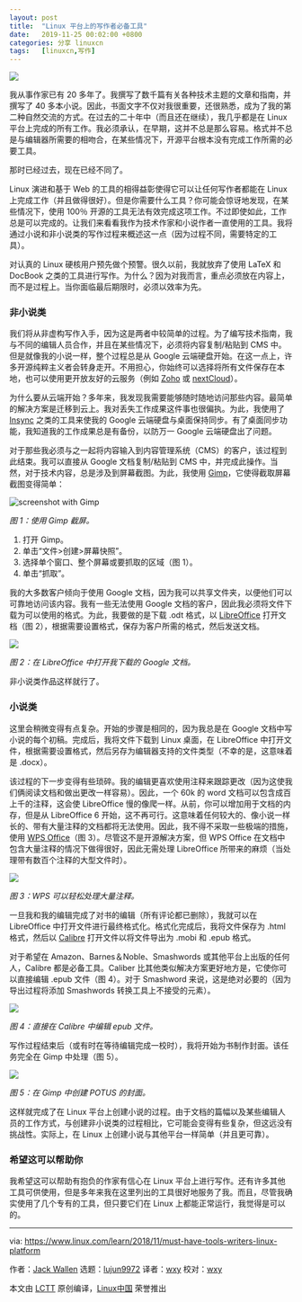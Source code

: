 ```yaml
---
layout: post
title:	"Linux 平台上的写作者必备工具"
date:	2019-11-25 00:02:00 +0800 
categories:	分享 linuxcn 
tags:	[linuxcn,写作]
---
```



![](/Asserts/Images//attachment/album/201911/25/000129eee2zydelz22vj9h.jpg)


我从事作家已有 20 多年了。我撰写了数千篇有关各种技术主题的文章和指南，并撰写了 40 多本小说。因此，书面文字不仅对我很重要，还很熟悉，成为了我的第二种自然交流的方式。在过去的二十年中（而且还在继续），我几乎都是在 Linux 平台上完成的所有工作。我必须承认，在早期，这并不总是那么容易。格式并不总是与编辑器所需要的相吻合，在某些情况下，开源平台根本没有完成工作所需的必要工具。


那时已经过去，现在已经不同了。


Linux 演进和基于 Web 的工具的相得益彰使得它可以让任何写作者都能在 Linux 上完成工作（并且做得很好）。但是你需要什么工具？你可能会惊讶地发现，在某些情况下，使用 100％ 开源的工具无法有效完成这项工作。不过即使如此，工作总是可以完成的。让我们来看看我作为技术作家和小说作者一直使用的工具。我将通过小说和非小说类的写作过程来概述这一点（因为过程不同，需要特定的工具）。


对认真的 Linux 硬核用户预先做个预警。很久以前，我就放弃了使用 LaTeX 和 DocBook 之类的工具进行写作。为什么？因为对我而言，重点必须放在内容上，而不是过程上。当你面临最后期限时，必须以效率为先。


### 非小说类


我们将从非虚构写作入手，因为这是两者中较简单的过程。为了编写技术指南，我与不同的编辑人员合作，并且在某些情况下，必须将内容复制/粘贴到 CMS 中。但是就像我的小说一样，整个过程总是从 Google 云端硬盘开始。在这一点上，许多开源纯粹主义者会转身走开。不用担心，你始终可以选择将所有文件保存在本地，也可以使用更开放友好的云服务（例如 [Zoho](https://www.zoho.com/) 或 [nextCloud](https://nextcloud.com/)）。


为什么要从云端开始？多年来，我发现我需要能够随时随地访问那些内容。最简单的解决方案是迁移到云上。我对丢失工作成果这件事也很偏执。为此，我使用了 [Insync](https://www.insynchq.com) 之类的工具来使我的 Google 云端硬盘与桌面保持同步。有了桌面同步功能，我知道我的工作成果总是有备份，以防万一 Google 云端硬盘出了问题。


对于那些我必须与之一起将内容输入到内容管理系统（CMS）的客户，该过程到此结束。我可以直接从 Google 文档复制/粘贴到 CMS 中，并完成此操作。当然，对于技术内容，总是涉及到屏幕截图。为此，我使用 [Gimp](https://www.gimp.org/)，它使得截取屏幕截图变得简单：


![screenshot with Gimp](/Asserts/Images//attachment/album/201911/25/000230wf0ccrr4frr4ynkw.jpg "screenshot with Gimp")


*图 1：使用 Gimp 截屏。*


1. 打开 Gimp。
2. 单击“文件>创建>屏幕快照”。
3. 选择单个窗口、整个屏幕或要抓取的区域（图 1）。
4. 单击“抓取”。


我的大多数客户倾向于使用 Google 文档，因为我可以共享文件夹，以便他们可以可靠地访问该内容。我有一些无法使用 Google 文档的客户，因此我必须将文件下载为可以使用的格式。为此，我要做的是下载 .odt 格式，以 [LibreOffice](https://www.libreoffice.org/) 打开文档（图 2），根据需要设置格式，保存为客户所需的格式，然后发送文档。


![](/Asserts/Images//attachment/album/201911/25/000429g88zs828njansexz.jpg)


*图 2：在 LibreOffice 中打开我下载的 Google 文档。*


非小说类作品这样就行了。


### 小说类


这里会稍微变得有点复杂。开始的步骤是相同的​​，因为我总是在 Google 文档中写小说的每个初稿。完成后，我将文件下载到 Linux 桌面，在 LibreOffice 中打开文件，根据需要设置格式，然后另存为编辑器支持的文件类型（不幸的是，这意味着是 .docx）。


该过程的下一步变得有些琐碎。我的编辑更喜欢使用注释来跟踪更改（因为这使我们俩阅读文档和做出更改一样容易）。因此，一个 60k 的 word 文档可以包含成百上千的注释，这会使 LibreOffice 慢的像爬一样。从前，你可以增加用于文档的内存，但是从 LibreOffice 6 开始，这不再可行。这意味着任何较大的、像小说一样长的、带有大量注释的文档都将无法使用。因此，我不得不采取一些极端的措施，使用 [WPS Office](https://www.wps.com/en-US/)（图 3）。尽管这不是开源解决方案，但 WPS Office 在文档中包含大量注释的情况下做得很好，因此无需处理 LibreOffice 所带来的麻烦（当处理带有数百个注释的大型文件时）。


![](/Asserts/Images//attachment/album/201911/25/000443npovj3pjvtnwintw.jpg)


*图 3：WPS 可以轻松处理大量注释。*


一旦我和我的编辑完成了对书的编辑（所有评论都已删除），我就可以在 LibreOffice 中打开文件进行最终格式化。格式化完成后，我将文件保存为 .html 格式，然后以 [Calibre](https://calibre-ebook.com/) 打开文件以将文件导出为 .mobi 和 .epub 格式。


对于希望在 Amazon、Barnes＆Noble、Smashwords 或其他平台上出版的任何人，Calibre 都是必备工具。Caliber 比其他类似解决方案更好地方是，它使你可以直接编辑 .epub 文件（图 4）。对于 Smashword 来说，这是绝对必要的（因为导出过程将添加 Smashwords 转换工具上不接受的元素）。


![](/Asserts/Images//attachment/album/201911/25/000455yaqwldsythvnnjwh.jpg)


*图 4：直接在 Calibre 中编辑 epub 文件。*


写作过程结束后（或有时在等待编辑完成一校时），我将开始为书制作封面。该任务完全在 Gimp 中处理（图 5）。


![](/Asserts/Images//attachment/album/201911/25/000511u0fucfv6hxd6996s.jpg)


*图 5：在 Gimp 中创建 POTUS 的封面。* 


这样就完成了在 Linux 平台上创建小说的过程。由于文档的篇幅以及某些编辑人员的工作方式，与创建非小说类的过程相比，它可能会变得有些复杂，但这远没有挑战性。实际上，在 Linux 上创建小说与其他平台一样简单（并且更可靠）。


### 希望这可以帮助你


我希望这可以帮助有抱负的作家有信心在 Linux 平台上进行写作。还有许多其他工具可供使用，但是多年来我在这里列出的工具很好地服务了我。而且，尽管我确实使用了几个专有的工具，但只要它们在 Linux 上都能正常运行，我觉得是可以的。




---


via: <https://www.linux.com/learn/2018/11/must-have-tools-writers-linux-platform>


作者：[Jack Wallen](https://www.linux.com/users/jlwallen) 选题：[lujun9972](https://github.com/lujun9972) 译者：[wxy](https://github.com/wxy) 校对：[wxy](https://github.com/wxy)


本文由 [LCTT](https://github.com/LCTT/TranslateProject) 原创编译，[Linux中国](https://linux.cn/) 荣誉推出
